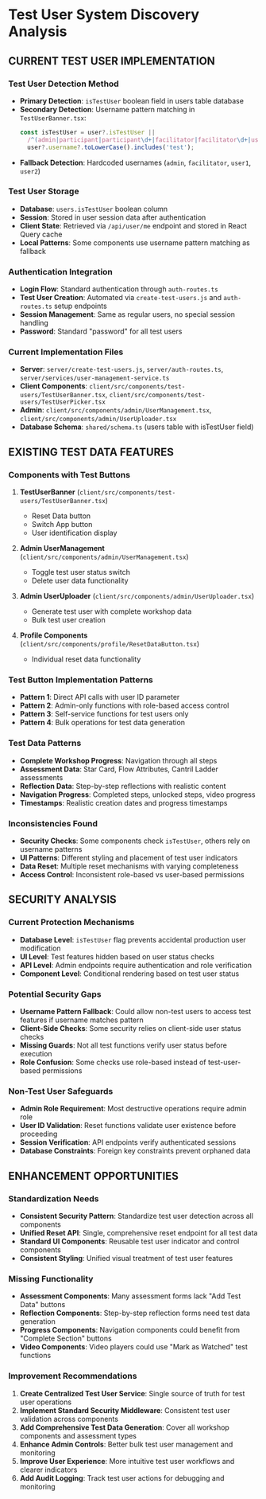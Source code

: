 
# Test User System Discovery Analysis

## CURRENT TEST USER IMPLEMENTATION

### Test User Detection Method
- **Primary Detection**: `isTestUser` boolean field in users table database
- **Secondary Detection**: Username pattern matching in `TestUserBanner.tsx`:
  ```typescript
  const isTestUser = user?.isTestUser || 
    /^(admin|participant|participant\d+|facilitator|facilitator\d+|user\d+|bobby|jbaez|test)$/i.test(user?.username || '') ||
    user?.username?.toLowerCase().includes('test');
  ```
- **Fallback Detection**: Hardcoded usernames (`admin`, `facilitator`, `user1`, `user2`)

### Test User Storage
- **Database**: `users.isTestUser` boolean column
- **Session**: Stored in user session data after authentication
- **Client State**: Retrieved via `/api/user/me` endpoint and stored in React Query cache
- **Local Patterns**: Some components use username pattern matching as fallback

### Authentication Integration
- **Login Flow**: Standard authentication through `auth-routes.ts`
- **Test User Creation**: Automated via `create-test-users.js` and `auth-routes.ts` setup endpoints
- **Session Management**: Same as regular users, no special session handling
- **Password**: Standard "password" for all test users

### Current Implementation Files
- **Server**: `server/create-test-users.js`, `server/auth-routes.ts`, `server/services/user-management-service.ts`
- **Client Components**: `client/src/components/test-users/TestUserBanner.tsx`, `client/src/components/test-users/TestUserPicker.tsx`
- **Admin**: `client/src/components/admin/UserManagement.tsx`, `client/src/components/admin/UserUploader.tsx`
- **Database Schema**: `shared/schema.ts` (users table with isTestUser field)

## EXISTING TEST DATA FEATURES

### Components with Test Buttons
1. **TestUserBanner** (`client/src/components/test-users/TestUserBanner.tsx`)
   - Reset Data button
   - Switch App button
   - User identification display

2. **Admin UserManagement** (`client/src/components/admin/UserManagement.tsx`)
   - Toggle test user status switch
   - Delete user data functionality

3. **Admin UserUploader** (`client/src/components/admin/UserUploader.tsx`)
   - Generate test user with complete workshop data
   - Bulk test user creation

4. **Profile Components** (`client/src/components/profile/ResetDataButton.tsx`)
   - Individual reset data functionality

### Test Button Implementation Patterns
- **Pattern 1**: Direct API calls with user ID parameter
- **Pattern 2**: Admin-only functions with role-based access control
- **Pattern 3**: Self-service functions for test users only
- **Pattern 4**: Bulk operations for test data generation

### Test Data Patterns
- **Complete Workshop Progress**: Navigation through all steps
- **Assessment Data**: Star Card, Flow Attributes, Cantril Ladder assessments
- **Reflection Data**: Step-by-step reflections with realistic content
- **Navigation Progress**: Completed steps, unlocked steps, video progress
- **Timestamps**: Realistic creation dates and progress timestamps

### Inconsistencies Found
- **Security Checks**: Some components check `isTestUser`, others rely on username patterns
- **UI Patterns**: Different styling and placement of test user indicators
- **Data Reset**: Multiple reset mechanisms with varying completeness
- **Access Control**: Inconsistent role-based vs user-based permissions

## SECURITY ANALYSIS

### Current Protection Mechanisms
- **Database Level**: `isTestUser` flag prevents accidental production user modification
- **UI Level**: Test features hidden based on user status checks
- **API Level**: Admin endpoints require authentication and role verification
- **Component Level**: Conditional rendering based on test user status

### Potential Security Gaps
- **Username Pattern Fallback**: Could allow non-test users to access test features if username matches pattern
- **Client-Side Checks**: Some security relies on client-side user status checks
- **Missing Guards**: Not all test functions verify user status before execution
- **Role Confusion**: Some checks use role-based instead of test-user-based permissions

### Non-Test User Safeguards
- **Admin Role Requirement**: Most destructive operations require admin role
- **User ID Validation**: Reset functions validate user existence before proceeding
- **Session Verification**: API endpoints verify authenticated sessions
- **Database Constraints**: Foreign key constraints prevent orphaned data

## ENHANCEMENT OPPORTUNITIES

### Standardization Needs
- **Consistent Security Pattern**: Standardize test user detection across all components
- **Unified Reset API**: Single, comprehensive reset endpoint for all test data
- **Standard UI Components**: Reusable test user indicator and control components
- **Consistent Styling**: Unified visual treatment of test user features

### Missing Functionality
- **Assessment Components**: Many assessment forms lack "Add Test Data" buttons
- **Reflection Components**: Step-by-step reflection forms need test data generation
- **Progress Components**: Navigation components could benefit from "Complete Section" buttons
- **Video Components**: Video players could use "Mark as Watched" test functions

### Improvement Recommendations
1. **Create Centralized Test User Service**: Single source of truth for test user operations
2. **Implement Standard Security Middleware**: Consistent test user validation across components
3. **Add Comprehensive Test Data Generation**: Cover all workshop components and assessment types
4. **Enhance Admin Controls**: Better bulk test user management and monitoring
5. **Improve User Experience**: More intuitive test user workflows and clearer indicators
6. **Add Audit Logging**: Track test user actions for debugging and monitoring
